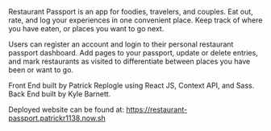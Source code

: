 Restaurant Passport is an app for foodies, travelers, and couples. Eat out, rate, and log your experiences in one convenient place. Keep track of where you have eaten, or places you want to go next.

Users can register an account and login to their personal restaurant passport dashboard. Add pages to your passport, update or delete entries, and mark restaurants as visited to differentiate between places you have been or want to go.

Front End built by Patrick Replogle using React JS, Context API, and Sass.
Back End built by Kyle Barnett.


Deployed website can be found at: https://restaurant-passport.patrickr1138.now.sh

